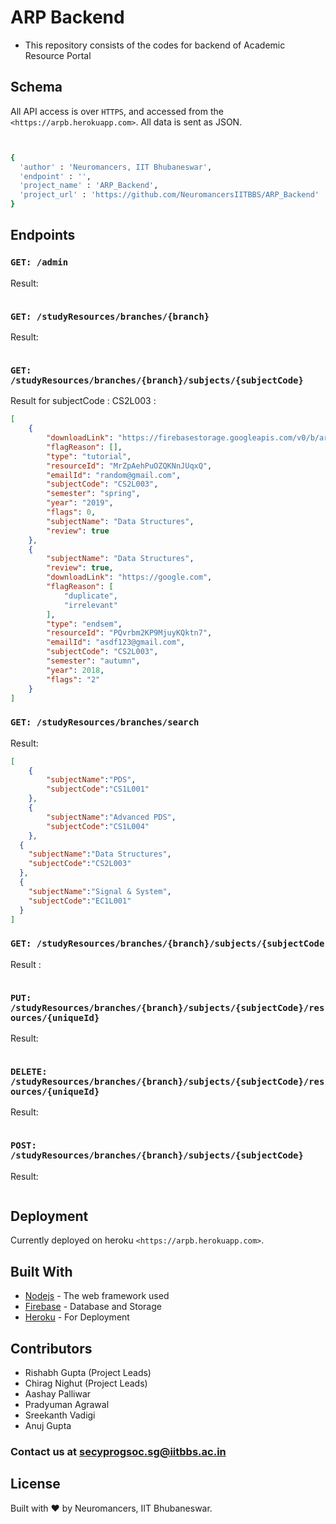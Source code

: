 # ARP Backend

- This repository consists of the codes for backend of Academic Resource Portal


## Schema
All API access is over `HTTPS`, and accessed from the `<https://arpb.herokuapp.com>`. All data is sent as JSON.

```bash


{
  'author' : 'Neuromancers, IIT Bhubaneswar',
  'endpoint' : '',
  'project_name' : 'ARP_Backend',
  'project_url' : 'https://github.com/NeuromancersIITBBS/ARP_Backend'
}
```

## Endpoints

### `GET: /admin`
Result:
```json

```

### `GET: /studyResources/branches/{branch}`
Result:
```json

```

### `GET: /studyResources/branches/{branch}/subjects/{subjectCode}`
Result for subjectCode : CS2L003 :
```json
[
    {
        "downloadLink": "https://firebasestorage.googleapis.com/v0/b/arpbackend-7b652.appspot.com/o/3.%20Gene%20Mutation.pdf?alt=media&token=78e20a31-3daa-4924-9ea7-3293513cad97",
        "flagReason": [],
        "type": "tutorial",
        "resourceId": "MrZpAehPuOZQKNnJUqxQ",
        "emailId": "random@gmail.com",
        "subjectCode": "CS2L003",
        "semester": "spring",
        "year": "2019",
        "flags": 0,
        "subjectName": "Data Structures",
        "review": true
    },
    {
        "subjectName": "Data Structures",
        "review": true,
        "downloadLink": "https://google.com",
        "flagReason": [
            "duplicate",
            "irrelevant"
        ],
        "type": "endsem",
        "resourceId": "PQvrbm2KP9MjuyKQktn7",
        "emailId": "asdf123@gmail.com",
        "subjectCode": "CS2L003",
        "semester": "autumn",
        "year": 2018,
        "flags": "2"
    }
]

```

### `GET: /studyResources/branches/search`
Result:
```json
[
    {
        "subjectName":"PDS",
        "subjectCode":"CS1L001"
    },
    {
        "subjectName":"Advanced PDS",
        "subjectCode":"CS1L004"
    },
  {
    "subjectName":"Data Structures",
    "subjectCode":"CS2L003"
  },
  {
    "subjectName":"Signal & System",
    "subjectCode":"EC1L001"
  }
]
```

### `GET: /studyResources/branches/{branch}/subjects/{subjectCode`
Result :
```json

```

### `PUT: /studyResources/branches/{branch}/subjects/{subjectCode}/resources/{uniqueId}`
Result:
```json

```

### `DELETE: /studyResources/branches/{branch}/subjects/{subjectCode}/resources/{uniqueId}`
Result:
```json

```

### `POST: /studyResources/branches/{branch}/subjects/{subjectCode}`
Result:
```json

```

## Deployment
 Currently deployed on heroku `<https://arpb.herokuapp.com>`.


## Built With

* [Nodejs](https://nodejs.org/en/) - The web framework used
* [Firebase](https://firebase.google.com/) - Database and Storage
* [Heroku](https://www.heroku.com/) - For Deployment

## Contributors

- Rishabh Gupta (Project Leads)
- Chirag Nighut (Project Leads)
- Aashay Palliwar
- Pradyuman Agrawal
- Sreekanth Vadigi
- Anuj Gupta


### Contact us at secyprogsoc.sg@iitbbs.ac.in

## License

Built with ♥ by Neuromancers, IIT Bhubaneswar.
